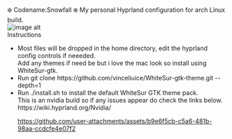:snowflake:  Codename:Snowfall :snowflake:
My personal Hyprland configuration for arch Linux build.<br />
![image alt](https://github.com/bleu-eve/photo/blob/2d09767c5ad4e82eac673072a5629bc2ac5a209c/2025-03-31-170916_hyprshot.png)<br />
Instructions<br />
<ul>
<li>Most files will be dropped in the home directory, edit the hyprland config controls if neeeded.<br />
Add any themes if need be but i love the mac look so install using WhiteSur-gtk.<br />
  <li>Run git clone https://github.com/vinceliuice/WhiteSur-gtk-theme.git --depth=1
  
  <li>Run ./install.sh to install the default WhiteSur GTK theme pack.<br />
This is an nvidia build so if any issues appear do check the links below.<br />
https://wiki.hyprland.org/Nvidia/ <br />


https://github.com/user-attachments/assets/b9e6f5cb-c5a6-481b-98aa-ccdcfe4e07f2


